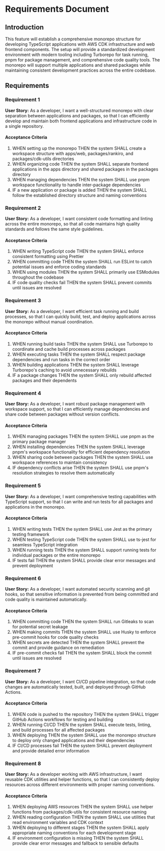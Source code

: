 # Requirements Document

## Introduction

This feature will establish a comprehensive monorepo structure for developing TypeScript applications with AWS CDK infrastructure and web frontend components. The setup will provide a standardized development environment with modern tooling including Turborepo for task running, pnpm for package management, and comprehensive code quality tools. The monorepo will support multiple applications and shared packages while maintaining consistent development practices across the entire codebase.

## Requirements

### Requirement 1

**User Story:** As a developer, I want a well-structured monorepo with clear separation between applications and packages, so that I can efficiently develop and maintain both frontend applications and infrastructure code in a single repository.

#### Acceptance Criteria

1. WHEN setting up the monorepo THEN the system SHALL create a workspace structure with apps/web, packages/rankiro, and packages/cdk-utils directories
2. WHEN organizing code THEN the system SHALL separate frontend applications in the apps directory and shared packages in the packages directory
3. WHEN managing dependencies THEN the system SHALL use pnpm workspace functionality to handle inter-package dependencies
4. IF a new application or package is added THEN the system SHALL follow the established directory structure and naming conventions

### Requirement 2

**User Story:** As a developer, I want consistent code formatting and linting across the entire monorepo, so that all code maintains high quality standards and follows the same style guidelines.

#### Acceptance Criteria

1. WHEN writing TypeScript code THEN the system SHALL enforce consistent formatting using Prettier
2. WHEN committing code THEN the system SHALL run ESLint to catch potential issues and enforce coding standards
3. WHEN using modules THEN the system SHALL primarily use ESModules throughout the codebase
4. IF code quality checks fail THEN the system SHALL prevent commits until issues are resolved

### Requirement 3

**User Story:** As a developer, I want efficient task running and build processes, so that I can quickly build, test, and deploy applications across the monorepo without manual coordination.

#### Acceptance Criteria

1. WHEN running build tasks THEN the system SHALL use Turborepo to coordinate and cache build processes across packages
2. WHEN executing tasks THEN the system SHALL respect package dependencies and run tasks in the correct order
3. WHEN building applications THEN the system SHALL leverage Turborepo's caching to avoid unnecessary rebuilds
4. IF a package changes THEN the system SHALL only rebuild affected packages and their dependents

### Requirement 4

**User Story:** As a developer, I want robust package management with workspace support, so that I can efficiently manage dependencies and share code between packages without version conflicts.

#### Acceptance Criteria

1. WHEN managing packages THEN the system SHALL use pnpm as the primary package manager
2. WHEN installing dependencies THEN the system SHALL leverage pnpm's workspace functionality for efficient dependency resolution
3. WHEN sharing code between packages THEN the system SHALL use workspace references to maintain consistency
4. IF dependency conflicts arise THEN the system SHALL use pnpm's resolution strategies to resolve them automatically

### Requirement 5

**User Story:** As a developer, I want comprehensive testing capabilities with TypeScript support, so that I can write and run tests for all packages and applications in the monorepo.

#### Acceptance Criteria

1. WHEN writing tests THEN the system SHALL use Jest as the primary testing framework
2. WHEN testing TypeScript code THEN the system SHALL use ts-jest for seamless TypeScript integration
3. WHEN running tests THEN the system SHALL support running tests for individual packages or the entire monorepo
4. IF tests fail THEN the system SHALL provide clear error messages and prevent deployment

### Requirement 6

**User Story:** As a developer, I want automated security scanning and git hooks, so that sensitive information is prevented from being committed and code quality is maintained automatically.

#### Acceptance Criteria

1. WHEN committing code THEN the system SHALL run Gitleaks to scan for potential secret leakage
2. WHEN making commits THEN the system SHALL use Husky to enforce pre-commit hooks for code quality checks
3. WHEN secrets are detected THEN the system SHALL prevent the commit and provide guidance on remediation
4. IF pre-commit checks fail THEN the system SHALL block the commit until issues are resolved

### Requirement 7

**User Story:** As a developer, I want CI/CD pipeline integration, so that code changes are automatically tested, built, and deployed through GitHub Actions.

#### Acceptance Criteria

1. WHEN code is pushed to the repository THEN the system SHALL trigger GitHub Actions workflows for testing and building
2. WHEN running CI/CD THEN the system SHALL execute tests, linting, and build processes for all affected packages
3. WHEN deploying THEN the system SHALL use the monorepo structure to deploy only changed applications and their dependencies
4. IF CI/CD processes fail THEN the system SHALL prevent deployment and provide detailed error information

### Requirement 8

**User Story:** As a developer working with AWS infrastructure, I want reusable CDK utilities and helper functions, so that I can consistently deploy resources across different environments with proper naming conventions.

#### Acceptance Criteria

1. WHEN deploying AWS resources THEN the system SHALL use helper functions from packages/cdk-utils for consistent resource naming
2. WHEN reading configuration THEN the system SHALL use utilities that read environment variables and CDK context
3. WHEN deploying to different stages THEN the system SHALL apply appropriate naming conventions for each development stage
4. IF environment configuration is missing THEN the system SHALL provide clear error messages and fallback to sensible defaults